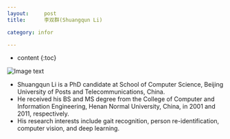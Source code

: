```yaml
---
layout:     post
title:      李双群(Shuangqun Li)

category: infor

---
```

* content
{:toc}

![Image text](https://c1.staticflickr.com/5/4212/35601158335_27b775c4cd_n.jpg)
* Shuangqun Li is a PhD candidate at School of Computer Science, Beijing University of Posts and Telecommunications, China. 
* He received his BS and MS degree from the College of Computer and Information Engineering, Henan Normal University, China, in 2001 and 2011, respectively. 
* His research interests include gait recognition, person re-identification, computer vision, and deep learning.


